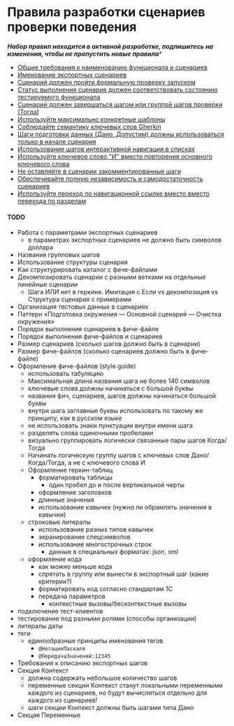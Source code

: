 # Правила разработки сценариев проверки поведения

**_Набор правил находится в активной разработке, подпишитесь на изменения, чтобы не пропустить новые правила_***

* [Общие требования к наименованию функционала и сценариев](./rules/naming-common.md)
* [Именование экспортных сценариев](./rules/naming-exports.md)
* [Сценарий должен пройти формальную проверку запуском](./rules/run-tests.md)
* [Статус выполнения сценария должен соответствовать состоянию тестируемого функционала](./rules/scenario-status.md)
* [Сценарий должен завершаться шагом или группой шагов проверки (Тогда)](./rules/use-then-steps.md)
* [Используйте максимально конкретные шаблоны](./rules/avoid-greedy-wildcard.md)
* [Соблюдайте семантику ключевых слов Gherkin](./rules/keywords-semantic.md)
* [Шаги подготовки данных (Дано, Допустим) должны использоваться только в начале сценария](./rules/use-given.md)
* [Использование шагов интерактивной навигации в списках](./rules/ui-interactive-list-navigation.md)
* [Используйте ключевое слово "И" вместо повторения основного ключевого слова](./rules/use-and-keyword.md)
* [Не оставляйте в сценарии закомментированные шаги](./rules/dont-comment-unused-steps.md)
* [Обеспечивайте полную независимость и самодостаточность сценариев](./rules/avoid-dependencies.md)
* [Используйте переход по навигационной ссылке вместо вместо перехода по разделам](./rules/use-navigation-links.md)

#### TODO

* Работа с параметрами экспортных сценариев
    * в параметрах экспортных сценариев не должно быть символов доллара
* Названия групповых шагов
* Использование структуры сценария
* Как структурировать каталог с фиче-файлами
* Декомпозировать сценарии с разными ветками на отдельные линейные сценарии
    * Шага ИЛИ нет в геркине. Имитация с Если vs декомпозиция vs Структура сценария с примерами
* Организация тестовых данных в сценариях
* Паттерн «Подготовка окружения — Основной сценарий — Очистка окружения»
* Порядок выполнения сценариев в фиче-файле
* Порядок выполнения фиче-файлов и сценариев
* Размер сценариев (сколько шагов должно быть в сценарии)
* Размер фиче-файлов (сколько сценариев должно быть в фиче-файле)
* Оформление фиче-файлов (style guide)
    * использовать табуляцию
    * Максимальная длина названия шага не более 140 символов
    * ключевые слова должны начинаться с большой буквы
    * названия фич, сценариев, шагов должны начинаться  большой буквы
    * внутри шага заглавные буквы использовать по такому же принципу, как в русском языке
    * не использовать знаки пунктуации внутри имени шага
    * разделять слова одиночными пробелами
    * визуально группировать логически связанные пары шагов Когда/Тогда
    * Начинать логическую группу шагов с ключевых слов Дано/Когда/Тогда, а не с ключевого слова И
    * Оформление геркин-таблиц
        * форматировать таблицы
            * один пробел до и после вертикальной черты
        * оформление заголовков
        * длинные значения
        * использование кавычек (нужно ли обрамлять значения в кавычки)
    * строковые литералы
        * использование разных типов кавычек
        * экранирование спецсимволов
        * использование многострочных строк
            * данные в специальных форматах: json, xml
    * оформление кода
        * как можно меньше кода
        * спрятать в группу или вынести в экспортный шаг (какие критерии?)
        * форматировать код согласно стандартам 1С
        * передача параметров
            * контекстные вызовы/бесконтекстные вызовы
* подключение тест-клиентов
* тестирование под разными ролями (способы организации)
* литералы даты
* теги
    * единообразные принципы именования тегов
        * `@НотацияПаскаля`
        * `@ПередачаЗначений:12345`
* Требования к описанию экспортных шагов
* Секция Контекст
    * должна содержать небольшое количество шагов
    * переменные секции Контекст станут локальными переменными каждого из сценариев, но будут вычисляться отдельно для каждого из сценариев!
    * шаги секции Контекст должны быть шагами типа Дано
* Секция Переменные

